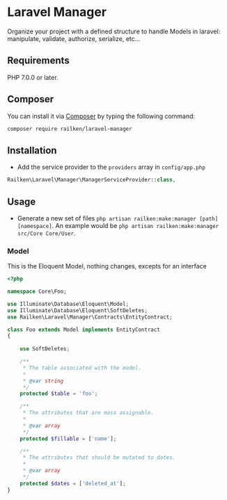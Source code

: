 # Laravel Manager

Organize your project with a defined structure to handle Models in laravel: manipulate, validate, authorize, serialize, etc...

## Requirements

PHP 7.0.0 or later.

## Composer

You can install it via [Composer](https://getcomposer.org/) by typing the following command:

```bash
composer require railken/laravel-manager
```

## Installation
- Add the service provider to the `providers` array in `config/app.php`

```php
Railken\Laravel\Manager\ManagerServiceProvider::class,
```

## Usage

- Generate a new set of files `php artisan railken:make:manager [path] [namespace]`. An example would be `php artisan railken:make:manager src/Core Core/User`. 

### Model
This is the Eloquent Model, nothing changes, excepts for an interface

```php
<?php

namespace Core\Foo;

use Illuminate\Database\Eloquent\Model;
use Illuminate\Database\Eloquent\SoftDeletes;
use Railken\Laravel\Manager\Contracts\EntityContract;

class Foo extends Model implements EntityContract
{
	
	use SoftDeletes;

	/**
	 * The table associated with the model.
	 *
	 * @var string
	 */
	protected $table = 'foo';

	/**
	 * The attributes that are mass assignable.
	 *
	 * @var array
	 */
	protected $fillable = ['name'];

	/**
     * The attributes that should be mutated to dates.
     *
     * @var array
     */
    protected $dates = ['deleted_at'];
}
```
